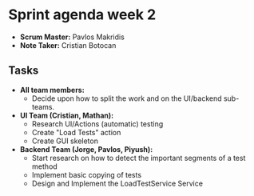 # Sprint agenda week 2

- **Scrum Master:** Pavlos Makridis
- **Note Taker:** Cristian Botocan

## Tasks

<!-- list of tasks each member is responsbile for on this sprint.  -->

- **All team members:**
    - Decide upon how to split the work and on the UI/backend sub-teams.
- **UI Team (Cristian, Mathan):**
    - Research UI/Actions (automatic) testing
    - Create "Load Tests" action
    - Create GUI skeleton 
- **Backend Team (Jorge, Pavlos, Piyush):** 
    - Start research on how to detect the important segments of a test method
    - Implement basic copying of tests
    - Design and Implement the LoadTestService Service

